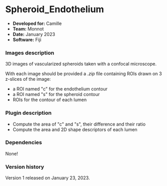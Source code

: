 # Spheroid_Endothelium

* **Developed for:** Camille
* **Team:** Monnot
* **Date:** January 2023
* **Software:** Fiji


### Images description

3D images of vascularized spheroids taken with a confocal microscope.

With each image should be provided a *.zip* file containing ROIs drawn on 3 z-slices of the image:
* a ROI named "c" for the endothelium contour
* a ROI named "s" for the spheroid contour
* ROIs for the contour of each lumen

### Plugin description

* Compute the area of "c" and "s", their difference and their ratio
* Compute the area and 2D shape descriptors of each lumen

### Dependencies

None!

### Version history

Version 1 released on January 23, 2023.
